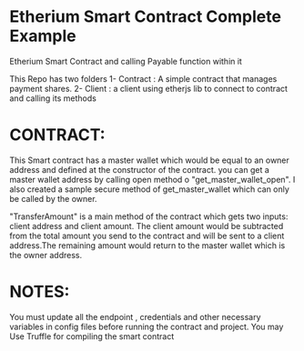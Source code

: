 # Etherium Smart Contract Complete Example

Etherium Smart Contract and calling Payable function within it

This Repo has two folders
1- Contract : A simple contract that manages payment shares.
2- Client : a client using etherjs lib to connect to contract and calling its methods

# CONTRACT:

This Smart contract has a master wallet which would be equal to an owner address and defined at the constructor of the contract.
you can get a master wallet address by calling open method o "get_master_wallet_open". I also created a sample secure method of get_master_wallet
which can only be called by the owner.

"TransferAmount" is a main method of the contract which gets two inputs: client address and client amount. The client amount would be subtracted from the total amount you send to the contract and will be sent to a client address.The remaining amount would return to the master wallet which is the owner address.

# NOTES:

You must update all the endpoint , credentials and other necessary variables in config files before running the contract and project.
You may Use Truffle for compiling the smart contract
